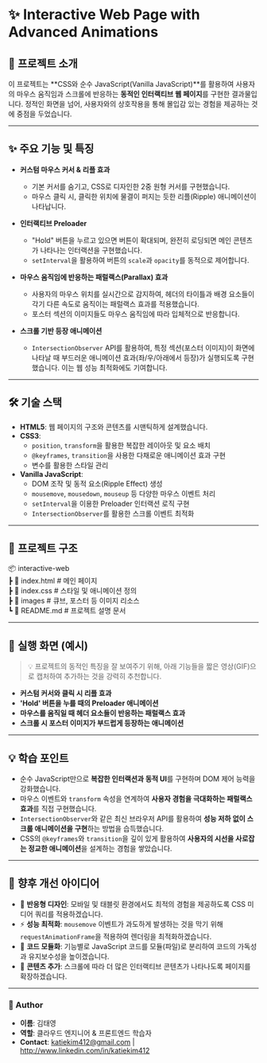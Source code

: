 # ✨ Interactive Web Page with Advanced Animations

## 📌 프로젝트 소개
이 프로젝트는 **CSS와 순수 JavaScript(Vanilla JavaScript)**를 활용하여 사용자의 마우스 움직임과 스크롤에 반응하는 **동적인 인터랙티브 웹 페이지**를 구현한 결과물입니다.
정적인 화면을 넘어, 사용자와의 상호작용을 통해 몰입감 있는 경험을 제공하는 것에 중점을 두었습니다.

---

## ✨ 주요 기능 및 특징

- **커스텀 마우스 커서 & 리플 효과**
  - 기본 커서를 숨기고, CSS로 디자인한 2중 원형 커서를 구현했습니다.
  - 마우스 클릭 시, 클릭한 위치에 물결이 퍼지는 듯한 리플(Ripple) 애니메이션이 나타납니다.

- **인터랙티브 Preloader**
  - "Hold" 버튼을 누르고 있으면 버튼이 확대되며, 완전히 로딩되면 메인 콘텐츠가 나타나는 인터랙션을 구현했습니다.
  - `setInterval`을 활용하여 버튼의 `scale`과 `opacity`를 동적으로 제어합니다.

- **마우스 움직임에 반응하는 패럴랙스(Parallax) 효과**
  - 사용자의 마우스 위치를 실시간으로 감지하여, 헤더의 타이틀과 배경 요소들이 각기 다른 속도로 움직이는 패럴랙스 효과를 적용했습니다.
  - 포스터 섹션의 이미지들도 마우스 움직임에 따라 입체적으로 반응합니다.

- **스크롤 기반 등장 애니메이션**
  - `IntersectionObserver` API를 활용하여, 특정 섹션(포스터 이미지)이 화면에 나타날 때 부드러운 애니메이션 효과(좌/우/아래에서 등장)가 실행되도록 구현했습니다. 이는 웹 성능 최적화에도 기여합니다.

---

## 🛠 기술 스택
- **HTML5**: 웹 페이지의 구조와 콘텐츠를 시맨틱하게 설계했습니다.
- **CSS3**:
  - `position`, `transform`을 활용한 복잡한 레이아웃 및 요소 배치
  - `@keyframes`, `transition`을 사용한 다채로운 애니메이션 효과 구현
  - 변수를 활용한 스타일 관리
- **Vanilla JavaScript**:
  - DOM 조작 및 동적 요소(Ripple Effect) 생성
  - `mousemove`, `mousedown`, `mouseup` 등 다양한 마우스 이벤트 처리
  - `setInterval`을 이용한 Preloader 인터랙션 로직 구현
  - `IntersectionObserver`를 활용한 스크롤 이벤트 최적화

---

## 📂 프로젝트 구조  
📦 interactive-web  
┣ 📜 index.html        # 메인 페이지  
┣ 📜 index.css         # 스타일 및 애니메이션 정의  
┣ 📂 images             # 큐브, 포스터 등 이미지 리소스  
┗ 📜 README.md         # 프로젝트 설명 문서  

---

## 📸 실행 화면 (예시)
> 💡 프로젝트의 동적인 특징을 잘 보여주기 위해, 아래 기능들을 짧은 영상(GIF)으로 캡처하여 추가하는 것을 강력히 추천합니다.

- **커스텀 커서와 클릭 시 리플 효과**
- **'Hold' 버튼을 누를 때의 Preloader 애니메이션**
- **마우스를 움직일 때 헤더 요소들이 반응하는 패럴랙스 효과**
- **스크롤 시 포스터 이미지가 부드럽게 등장하는 애니메이션**

---

## 💡 학습 포인트
- 순수 JavaScript만으로 **복잡한 인터랙션과 동적 UI**를 구현하며 DOM 제어 능력을 강화했습니다.
- 마우스 이벤트와 `transform` 속성을 연계하여 **사용자 경험을 극대화하는 패럴랙스 효과**를 직접 구현했습니다.
- `IntersectionObserver`와 같은 최신 브라우저 API를 활용하여 **성능 저하 없이 스크롤 애니메이션을 구현**하는 방법을 습득했습니다.
- CSS의 `@keyframes`와 `transition`을 깊이 있게 활용하여 **사용자의 시선을 사로잡는 정교한 애니메이션**을 설계하는 경험을 쌓았습니다.

---

## 📌 향후 개선 아이디어
- 📱 **반응형 디자인**: 모바일 및 태블릿 환경에서도 최적의 경험을 제공하도록 CSS 미디어 쿼리를 적용하겠습니다.
- ⚡️ **성능 최적화**: `mousemove` 이벤트가 과도하게 발생하는 것을 막기 위해 `requestAnimationFrame`을 적용하여 렌더링을 최적화하겠습니다.
- 🧩 **코드 모듈화**: 기능별로 JavaScript 코드를 모듈(파일)로 분리하여 코드의 가독성과 유지보수성을 높이겠습니다.
- 📜 **콘텐츠 추가**: 스크롤에 따라 더 많은 인터랙티브 콘텐츠가 나타나도록 페이지를 확장하겠습니다.

---

### 👤 Author
- **이름**: 김태영
- **역할**: 클라우드 엔지니어 & 프론트엔드 학습자
- **Contact**: katiekim412@gmail.com | http://www.linkedin.com/in/katiekim412
